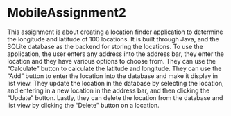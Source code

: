 # MobileAssignment2


This assignment is about creating a location finder application to determine the longitude and latitude of 100 locations. It is built through Java, and the SQLite database as the backend for storing the locations. To use the application, the user enters any address into the address bar, they enter the location and they have various options to choose from. They can use the “Calculate” button to calculate the latitude and longitude. They can use the “Add” button to enter the location into the database and make it display in list view. They update the location in the database by selecting the location, and entering in a new location in the address bar, and then clicking the “Update” button. Lastly, they can delete the location from the database and list view by clicking the “Delete” button on a location. 
